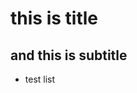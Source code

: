 this is title
=============

and this is subtitle
---------------------
<ul>
<li>
test list
</li>
</ul>
